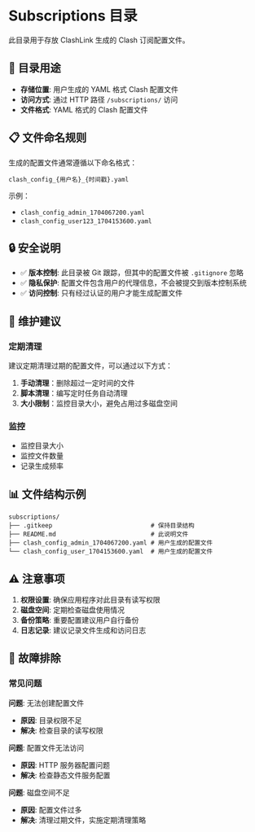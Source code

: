 # Subscriptions 目录

此目录用于存放 ClashLink 生成的 Clash 订阅配置文件。

## 📁 目录用途

- **存储位置**: 用户生成的 YAML 格式 Clash 配置文件
- **访问方式**: 通过 HTTP 路径 `/subscriptions/` 访问
- **文件格式**: YAML 格式的 Clash 配置文件

## 📋 文件命名规则

生成的配置文件通常遵循以下命名格式：
```
clash_config_{用户名}_{时间戳}.yaml
```

示例：
- `clash_config_admin_1704067200.yaml`
- `clash_config_user123_1704153600.yaml`

## 🔒 安全说明

- ✅ **版本控制**: 此目录被 Git 跟踪，但其中的配置文件被 `.gitignore` 忽略
- ✅ **隐私保护**: 配置文件包含用户的代理信息，不会被提交到版本控制系统
- ✅ **访问控制**: 只有经过认证的用户才能生成配置文件

## 🧹 维护建议

### 定期清理
建议定期清理过期的配置文件，可以通过以下方式：

1. **手动清理**：删除超过一定时间的文件
2. **脚本清理**：编写定时任务自动清理
3. **大小限制**：监控目录大小，避免占用过多磁盘空间

### 监控
- 监控目录大小
- 监控文件数量
- 记录生成频率

## 📊 文件结构示例

```
subscriptions/
├── .gitkeep                           # 保持目录结构
├── README.md                          # 此说明文件
├── clash_config_admin_1704067200.yaml # 用户生成的配置文件
└── clash_config_user_1704153600.yaml  # 用户生成的配置文件
```

## ⚠️ 注意事项

1. **权限设置**: 确保应用程序对此目录有读写权限
2. **磁盘空间**: 定期检查磁盘使用情况
3. **备份策略**: 重要配置建议用户自行备份
4. **日志记录**: 建议记录文件生成和访问日志

## 🔧 故障排除

### 常见问题

**问题**: 无法创建配置文件
- **原因**: 目录权限不足
- **解决**: 检查目录的读写权限

**问题**: 配置文件无法访问
- **原因**: HTTP 服务器配置问题
- **解决**: 检查静态文件服务配置

**问题**: 磁盘空间不足
- **原因**: 配置文件过多
- **解决**: 清理过期文件，实施定期清理策略
